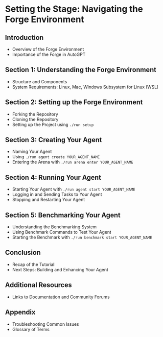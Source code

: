 # Setting the Stage: Navigating the Forge Environment

## Introduction
- Overview of the Forge Environment
- Importance of the Forge in AutoGPT

## Section 1: Understanding the Forge Environment
- Structure and Components
- System Requirements: Linux, Mac, Windows Subsystem for Linux (WSL)

## Section 2: Setting up the Forge Environment
- Forking the Repository
- Cloning the Repository
- Setting up the Project using `./run setup`

## Section 3: Creating Your Agent
- Naming Your Agent
- Using `./run agent create YOUR_AGENT_NAME`
- Entering the Arena with `./run arena enter YOUR_AGENT_NAME`

## Section 4: Running Your Agent
- Starting Your Agent with `./run agent start YOUR_AGENT_NAME`
- Logging in and Sending Tasks to Your Agent
- Stopping and Restarting Your Agent

## Section 5: Benchmarking Your Agent
- Understanding the Benchmarking System
- Using Benchmark Commands to Test Your Agent
- Starting the Benchmark with `./run benchmark start YOUR_AGENT_NAME`

## Conclusion
- Recap of the Tutorial
- Next Steps: Building and Enhancing Your Agent

## Additional Resources
- Links to Documentation and Community Forums

## Appendix
- Troubleshooting Common Issues
- Glossary of Terms

